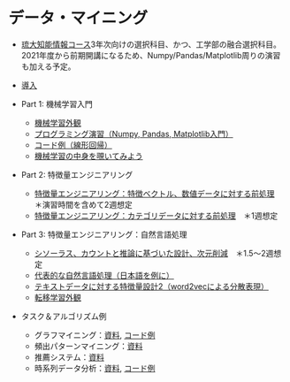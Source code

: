 # データ・マイニング
- [琉大知能情報コース](https://ie.u-ryukyu.ac.jp/~tnal/2021/dm/)3年次向けの選択科目、かつ、工学部の融合選択科目。2021年度から前期開講になるため、Numpy/Pandas/Matplotlib周りの演習も加える予定。

- [導入](./1-intro/intro.md)
- Part 1: 機械学習入門
  - [機械学習外観](./2-ml-intro/ml-intro.md)
  - [プログラミング演習（Numpy, Pandas, Matplotlib入門）](./2-ml-intro/data_wrangling.ipynb)
  - [コード例（線形回帰）](./2-ml-intro/regression_diabetes.ipynb)
  - [機械学習の中身を覗いてみよう](./2-ml-intro/ml-intro2.md)
- Part 2: 特徴量エンジニアリング
  - [特徴量エンジニアリング：特徴ベクトル、数値データに対する前処理](./2-ml-intro/preprocess-number.md)　＊演習時間を含めて2週想定
  - [特徴量エンジニアリング：カテゴリデータに対する前処理](./2-ml-intro/preprocess-category.md)　＊1週想定
- Part 3: 特徴量エンジニアリング：自然言語処理
  - [シソーラス、カウントと推論に基づいた設計、次元削減](./3-nlp/nlp1.md)　＊1.5〜2週想定
  - [代表的な自然言語処理（日本語を例に）](./3-nlp/typical_methods.md)
  - [テキストデータに対する特徴量設計2（word2vecによる分散表現）](./3-nlp/nlp2.md)
  - [転移学習外観](./3-nlp/nlp3.md)
- タスク＆アルゴリズム例
  - グラフマイニング：[資料](./4-casestudy/graph/graph.md), [コード例](./4-casestudy/graph/graph.ipynb)
  - 頻出パターンマイニング：[資料](./4-casestudy/frequentpattern/frequentpattern.md)
  - 推薦システム：[資料](./4-casestudy/recommendation/recommendation.md)
  - 時系列データ分析：[資料](./4-casestudy/series/series.md), [コード例](./4-casestudy/series/ex-AR.ipynb)
